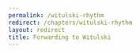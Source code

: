 ```yaml
---
permalink: /witulski-rhythm
redirect: /chapters/witulski-rhythm
layout: redirect
title: Forwarding to Witulski
---
```

